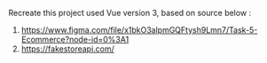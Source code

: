 Recreate this project used Vue version 3, based on source below :

1. https://www.figma.com/file/x1bkO3alpmGQFtysh9Lmn7/Task-5-Ecommerce?node-id=0%3A1
2. https://fakestoreapi.com/
